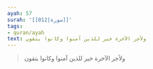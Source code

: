 ```yaml
---
ayah: 57
surah: '[[012|سورة]]'
tags:
- quran/ayah
text: ولأجر الآخرة خير للذين آمنوا وكانوا يتقون
---
```

> ولأجر الآخرة خير للذين آمنوا وكانوا يتقون
